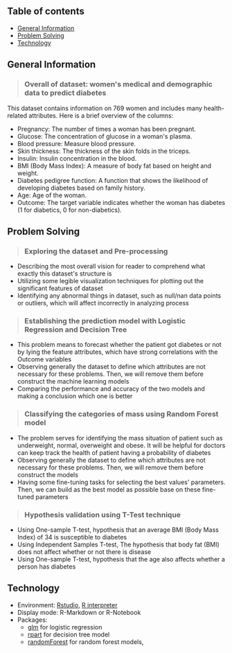 ## Table of contents
* [General Information](#general-information)
* [Problem Solving](#problem-solving)
* [Technology](#technology)

## General Information
> ### Overall of dataset: women's medical and demographic data to predict diabetes

This dataset contains information on 769 women and includes many health-related attributes. Here is a brief overview of the columns:

* Pregnancy: The number of times a woman has been pregnant.
* Glucose: The concentration of glucose in a woman's plasma.
* Blood pressure: Measure blood pressure.
* Skin thickness: The thickness of the skin folds in the triceps.
* Insulin: Insulin concentration in the blood.
* BMI (Body Mass Index): A measure of body fat based on height and weight.
* Diabetes pedigree function: A function that shows the likelihood of developing diabetes based on family history.
* Age: Age of the woman.
* Outcome: The target variable indicates whether the woman has diabetes (1 for diabetics, 0 for non-diabetics).

## Problem Solving
> ### Exploring the dataset and Pre-processing
* Describing the most overall vision for reader to comprehend what exactly this dataset's structure is
* Utilizing some legible visualization techniques for plotting out the significant features of dataset
* Identifying any abnormal things in dataset, such as null/nan data points or outliers, which will affect incorrectly in analyzing process

> ### Establishing the prediction model with Logistic Regression and Decision Tree
* This problem means to forecast whether the patient got diabetes or not by lying the feature attributes, which have strong correlations with the Outcome variables
* Observing generally the dataset to define which attributes are not necessary for these problems. Then, we will remove them before construct the machine learning models
* Comparing the performance and accuracy of the two models and making a conclusion which one is better

> ### Classifying the categories of mass using Random Forest model
* The problem serves for identifying the mass situation of patient such as underweight, normal, overweight and obese. It will be helpful for doctors can keep track the health of patient having a probability of diabetes
* Observing generally the dataset to define which attributes are not necessary for these problems. Then, we will remove them before construct the models
* Having some fine-tuning tasks for selecting the best values' parameters. Then, we can build as the best model as possible base on these fine-tuned parameters

> ### Hypothesis validation using T-Test technique
* Using One-sample T-test, hypothesis that an average BMI (Body Mass Index) of 34 is susceptible to diabetes
* Using Independent Samples T-test, The hypothesis that body fat (BMI) does not affect whether or not there is disease
* Using One-sample T-test, hypothesis that the age also affects whether a person has diabetes

## Technology
* Environment: [Rstudio](https://posit.co/download/rstudio-desktop/), [R interpreter](https://cran.rstudio.com/)
* Display mode: R-Markdown or R-Notebook
* Packages: 
  + [glm](https://www.rdocumentation.org/packages/stats/versions/3.6.2/topics/glm) for logistic regression
  + [rpart](https://www.rdocumentation.org/packages/rpart/versions/4.1.23/topics/rpart) for decision tree model
  + [randomForest](https://www.rdocumentation.org/packages/randomForest/versions/4.7-1.1/topics/randomForest) for random forest models, 
